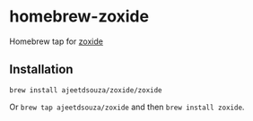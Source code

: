 # homebrew-zoxide

Homebrew tap for [zoxide](https://github.com/ajeetdsouza/zoxide/)

## Installation

`brew install ajeetdsouza/zoxide/zoxide`

Or `brew tap ajeetdsouza/zoxide` and then `brew install zoxide`.
